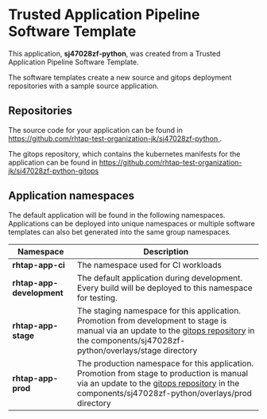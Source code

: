 # Trusted Application Pipeline Software Template

This application, **sj47028zf-python**, was created from a Trusted Application Pipeline Software Template.

The software templates create a new source and gitops deployment repositories with a sample source application. 

## Repositories

The source code for your application can be found in [https://github.com/rhtap-test-organization-jk/sj47028zf-python ](https://github.com/rhtap-test-organization-jk/sj47028zf-python ).
 
The gitops repository, which contains the kubernetes manifests for the application can be found in 
[https://github.com/rhtap-test-organization-jk/sj47028zf-python-gitops ](https://github.com/rhtap-test-organization-jk/sj47028zf-python-gitops ) 

## Application namespaces 

The default application will be found in the following namespaces. Applications can be deployed into unique namespaces or multiple software templates can also bet generated into the same group namespaces.  

|  Namespace   |  Description   |  
| -------- | -------- |
| **rhtap-app-ci** | The namespace used for CI workloads |
| **rhtap-app-development** | The default application during development. Every build will be deployed to this namespace for testing. |
| **rhtap-app-stage** | The staging namespace for this application. Promotion from development to stage is manual via an update to the [gitops repository](https://github.com/rhtap-test-organization-jk/sj47028zf-python-gitops ) in the components/sj47028zf-python/overlays/stage directory |
| **rhtap-app-prod** | The production namespace for this application. Promotion from stage to production is manual via an update to the [gitops repository](https://github.com/rhtap-test-organization-jk/sj47028zf-python-gitops ) in the components/sj47028zf-python/overlays/prod directory |